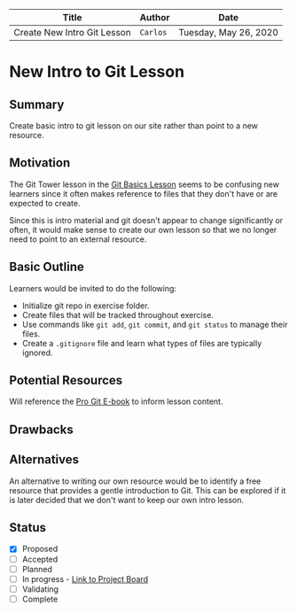 | Title | Author | Date |
| --- | --- | --- |
| Create New Intro Git Lesson | `Carlos` | Tuesday, May 26, 2020 |

# New Intro to Git Lesson

## Summary

 Create basic intro to git lesson on our site rather than point to a new resource.

## Motivation

The Git Tower lesson in the [Git Basics Lesson](https://github.com/TheOdinProject/curriculum/blob/master/web_development_101/git_basics/git_basics.md) seems to be confusing new learners since it often makes reference to files that they don't have or are expected to create.

Since this is intro material and git doesn't appear to change significantly or often, it would make sense to create our own lesson so that we no longer need to point to an external resource.

## Basic Outline

Learners would be invited to do the following:

- Initialize git repo in exercise folder.
- Create files that will be tracked throughout exercise.
- Use commands like `git add`, `git commit`, and `git status` to manage their files.
- Create a `.gitignore` file and learn what types of files are typically ignored.

## Potential Resources

Will reference the [Pro Git E-book](https://git-scm.com/book/en/v2) to inform lesson content.

## Drawbacks



## Alternatives

An alternative to writing our own resource would be to identify a free resource that provides a gentle introduction to Git. This can be explored if it is later decided that we don't want to keep our own intro lesson.

## Status
- [x] Proposed
- [ ] Accepted
- [ ] Planned
- [ ] In progress - [Link to Project Board](https;//github.com)
- [ ] Validating
- [ ] Complete
